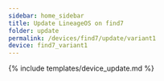 ```yaml
---
sidebar: home_sidebar
title: Update LineageOS on find7
folder: update
permalink: /devices/find7/update/variant1
device: find7_variant1
---
```

{% include templates/device_update.md %}
